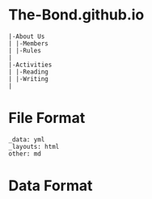 # The-Bond.github.io
```
|-About Us
| |-Members
| |-Rules
|
|-Activities
| |-Reading
| |-Writing
|
```

# File Format
```
_data: yml
_layouts: html
other: md
```

# Data Format
